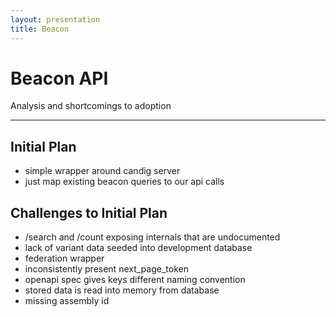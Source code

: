 ```yaml
---
layout: presentation
title: Beacon
---
```


# Beacon API

Analysis and shortcomings to adoption

---

## Initial Plan

- simple wrapper around candig server
- just map existing beacon queries to our api calls

## Challenges to Initial Plan

- /search and /count exposing internals that are undocumented
- lack of variant data seeded into development database
- federation wrapper
- inconsistently present next_page_token
- openapi spec gives keys different naming convention
- stored data is read into memory from database
- missing assembly id
